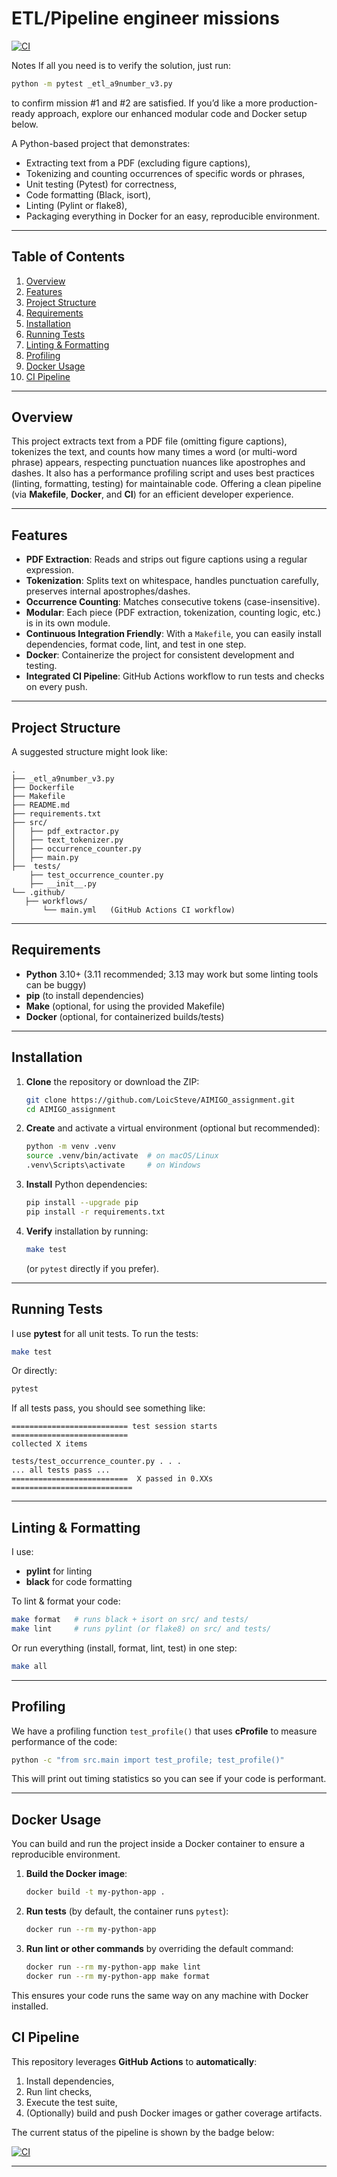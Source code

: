 # ETL/Pipeline engineer missions
[![CI](https://github.com/LoicSteve/AIMIGO_assignment/actions/workflows/main.yml/badge.svg)](https://github.com/LoicSteve/AIMIGO_assignment/actions/workflows/main.yml)

Notes
If all you need is to verify the solution, just run:
   ```bash
   python -m pytest _etl_a9number_v3.py
   ```
to confirm mission #1 and #2 are satisfied.
If you’d like a more production-ready approach, explore our enhanced modular code and Docker setup below.

A Python-based project that demonstrates:
- Extracting text from a PDF (excluding figure captions),
- Tokenizing and counting occurrences of specific words or phrases,
- Unit testing (Pytest) for correctness,
- Code formatting (Black, isort),
- Linting (Pylint or flake8),
- Packaging everything in Docker for an easy, reproducible environment.

---

## Table of Contents
1. [Overview](#overview)  
2. [Features](#features)  
3. [Project Structure](#project-structure)  
4. [Requirements](#requirements)  
5. [Installation](#installation)  
6. [Running Tests](#running-tests)  
7. [Linting & Formatting](#linting--formatting)  
8. [Profiling](#profiling)  
9. [Docker Usage](#docker-usage)  
10. [CI Pipeline](#ci-pipeline)  

---

## Overview

This project extracts text from a PDF file (omitting figure captions), tokenizes the text, and counts how many times a word (or multi-word phrase) appears, respecting punctuation nuances like apostrophes and dashes. It also has a performance profiling script and uses best practices (linting, formatting, testing) for maintainable code.
Offering a clean pipeline (via **Makefile**, **Docker**, and **CI**) for an efficient developer experience.

---

## Features

- **PDF Extraction**: Reads and strips out figure captions using a regular expression.  
- **Tokenization**: Splits text on whitespace, handles punctuation carefully, preserves internal apostrophes/dashes.  
- **Occurrence Counting**: Matches consecutive tokens (case-insensitive).  
- **Modular**: Each piece (PDF extraction, tokenization, counting logic, etc.) is in its own module.  
- **Continuous Integration Friendly**: With a `Makefile`, you can easily install dependencies, format code, lint, and test in one step.  
- **Docker**: Containerize the project for consistent development and testing.
- **Integrated CI Pipeline**: GitHub Actions workflow to run tests and checks on every push.

---

## Project Structure

A suggested structure might look like:

```
.
├── _etl_a9number_v3.py
├── Dockerfile
├── Makefile
├── README.md
├── requirements.txt
├── src/
│   ├── pdf_extractor.py
│   ├── text_tokenizer.py
│   ├── occurrence_counter.py
│   ├── main.py
├──  tests/
    ├── test_occurrence_counter.py
    ├── __init__.py
└── .github/
   ├── workflows/
       └── main.yml   (GitHub Actions CI workflow)

```



---

## Requirements

- **Python** 3.10+ (3.11 recommended; 3.13 may work but some linting tools can be buggy)  
- **pip** (to install dependencies)  
- **Make** (optional, for using the provided Makefile)  
- **Docker** (optional, for containerized builds/tests)

---

## Installation

1. **Clone** the repository or download the ZIP:
   ```bash
   git clone https://github.com/LoicSteve/AIMIGO_assignment.git
   cd AIMIGO_assignment
   ```
2. **Create** and activate a virtual environment (optional but recommended):
   ```bash
   python -m venv .venv
   source .venv/bin/activate  # on macOS/Linux
   .venv\Scripts\activate     # on Windows
   ```
3. **Install** Python dependencies:
   ```bash
   pip install --upgrade pip
   pip install -r requirements.txt
   ```
4. **Verify** installation by running:
   ```bash
   make test
   ```
   (or `pytest` directly if you prefer).

---

## Running Tests

I use **pytest** for all unit tests. To run the tests:

```bash
make test
```

Or directly:

```bash
pytest
```

If all tests pass, you should see something like:

```
========================== test session starts ==========================
collected X items

tests/test_occurrence_counter.py . . .
... all tests pass ...
==========================  X passed in 0.XXs ===========================
```

---

## Linting & Formatting

I use:
- **pylint** for linting  
- **black** for code formatting  

To lint & format your code:

```bash
make format   # runs black + isort on src/ and tests/
make lint     # runs pylint (or flake8) on src/ and tests/
```

Or run everything (install, format, lint, test) in one step:

```bash
make all
```

---

## Profiling

We have a profiling function `test_profile()` that uses **cProfile** to measure performance of the code:

```bash
python -c "from src.main import test_profile; test_profile()"
```

This will print out timing statistics so you can see if your code is performant.

---

## Docker Usage

You can build and run the project inside a Docker container to ensure a reproducible environment.

1. **Build the Docker image**:
   ```bash
   docker build -t my-python-app .
   ```
2. **Run tests** (by default, the container runs `pytest`):
   ```bash
   docker run --rm my-python-app
   ```
3. **Run lint or other commands** by overriding the default command:
   ```bash
   docker run --rm my-python-app make lint
   docker run --rm my-python-app make format
   ```

This ensures your code runs the same way on any machine with Docker installed.


## CI Pipeline

This repository leverages **GitHub Actions** to **automatically**:
1. Install dependencies,  
2. Run lint checks,  
3. Execute the test suite,  
4. (Optionally) build and push Docker images or gather coverage artifacts.

The current status of the pipeline is shown by the badge below:

[![CI](https://github.com/LoicSteve/AIMIGO_assignment/actions/workflows/main.yml/badge.svg)](https://github.com/LoicSteve/AIMIGO_assignment/actions/workflows/main.yml)

---

